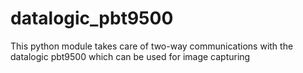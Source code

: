 # datalogic_pbt9500

This python module takes care of two-way communications with the datalogic pbt9500 which can be used for image capturing


